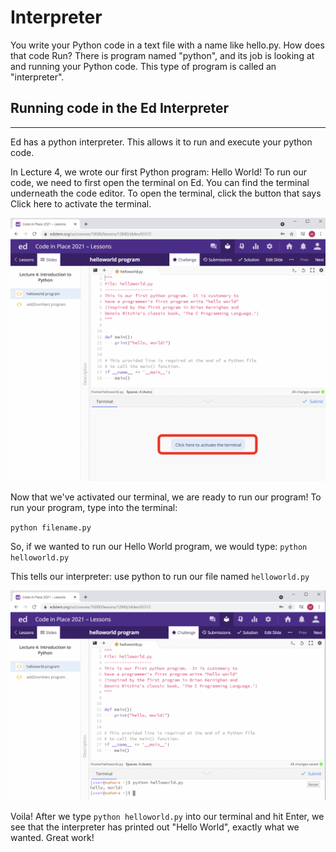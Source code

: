 # Interpreter

You write your Python code in a text file with a name like hello.py. How does that code Run? There is program named "python", and its job is looking at and running your Python code. This type of program is called an "interpreter".

## Running code in the Ed Interpreter

***

Ed has a python interpreter. This allows it to run and execute your python code.

In Lecture 4, we wrote our first Python program: Hello World! To run our code, we need to first open the terminal on Ed. You can find the terminal underneath the code editor. To open the terminal, click the button that says Click here to activate the terminal.

![Terminal_demo](img/interpreter/terminal.png)

Now that we've activated our terminal, we are ready to run our program! To run your program, type into the terminal:

`python filename.py`

So, if we wanted to run our Hello World program, we would type: `python helloworld.py`

This tells our interpreter: use python to run our file named `helloworld.py`

![Helloworld](img/interpreter/terminal2.png)

Voila! After we type `python helloworld.py` into our terminal and hit Enter, we see that the interpreter has printed out "Hello World", exactly what we wanted. Great work!
